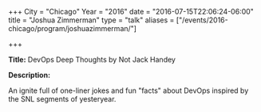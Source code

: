 +++
City = "Chicago"
Year = "2016"
date = "2016-07-15T22:06:24-06:00"
title = "Joshua Zimmerman"
type = "talk"
aliases = ["/events/2016-chicago/program/joshuazimmerman/"]

+++

<div class="span-15  ">
  <div class="span-15  last ">
  <p><strong>Title:</strong> DevOps Deep Thoughts by Not Jack Handey</p>

  <p><strong>Description:</strong></p>
  <p>
    An ignite full of one-liner jokes and fun "facts" about DevOps inspired by the SNL segments of yesteryear.
  </p>
  <p>
    <br>
    <script async class="speakerdeck-embed" data-id="d08e816dee4743c595094cf3cd69b6bf" data-ratio="1.77777777777778" src="//speakerdeck.com/assets/embed.js"></script>
  </p>
  </div>
</div>
